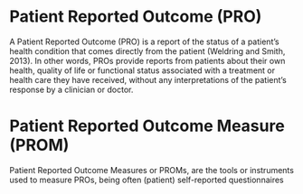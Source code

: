 # Patient Reported Outcome (PRO)

A Patient Reported Outcome (PRO) is a report of the status of a patient’s health condition that comes directly from the patient (Weldring and Smith, 2013). 
In other words, PROs provide reports from patients about their own health, quality of life or functional
status associated with a treatment or health care they have received, without any interpretations of the patient’s response by a clinician or doctor.

# Patient Reported Outcome Measure (PROM) 

Patient Reported Outcome Measures or PROMs, are the tools or instruments used to
measure PROs, being often (patient) self-reported questionnaires

